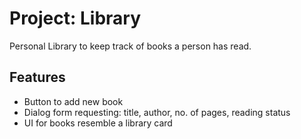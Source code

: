 # Project: Library
Personal Library to keep track of books a person has read. 

## Features
- Button to add new book
- Dialog form requesting: title, author, no. of pages, reading status
- UI for books resemble a library card
